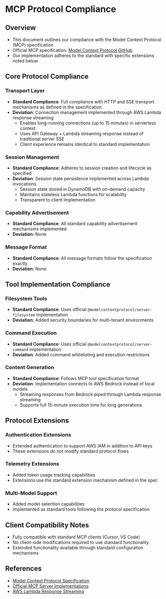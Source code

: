 # MCP Protocol Compliance

## Overview
- This document outlines our compliance with the Model Context Protocol (MCP) specification
- Official MCP specification: [Model Context Protocol GitHub](https://github.com/ModelContext/protocol)
- Our implementation adheres to the standard with specific extensions noted below

## Core Protocol Compliance

### Transport Layer
- **Standard Compliance**: Full compliance with HTTP and SSE transport mechanisms as defined in the specification
- **Deviation**: Connection management implemented through AWS Lambda response streaming
  - Enables long-running connections (up to 15 minutes) in serverless context
  - Uses API Gateway + Lambda streaming response instead of traditional server SSE
  - Client experience remains identical to standard implementation

### Session Management
- **Standard Compliance**: Adheres to session creation and lifecycle as specified
- **Deviation**: Session state persistence implemented across Lambda invocations
  - Session state stored in DynamoDB with on-demand capacity
  - Maintains stateless Lambda functions for scalability
  - Transparent to client implementation

### Capability Advertisement
- **Standard Compliance**: All standard capability advertisement mechanisms implemented
- **Deviation**: None

### Message Format
- **Standard Compliance**: All message formats follow the specification exactly
- **Deviation**: None

## Tool Implementation Compliance

### Filesystem Tools
- **Standard Compliance**: Uses official `@modelcontextprotocol/server-filesystem` implementation
- **Deviation**: Added security boundaries for multi-tenant environments

### Command Execution
- **Standard Compliance**: Uses official `@modelcontextprotocol/server-command` implementation
- **Deviation**: Added command whitelisting and execution restrictions

### Content Generation
- **Standard Compliance**: Follows MCP tool specification format
- **Deviation**: Implementation connects to AWS Bedrock instead of local models
  - Streaming responses from Bedrock piped through Lambda response streaming
  - Supports full 15-minute execution time for long generations

## Protocol Extensions

### Authentication Extensions
- Extended authentication to support AWS IAM in addition to API keys
- These extensions do not modify standard protocol flows

### Telemetry Extensions
- Added token usage tracking capabilities
- Extensions use the standard extension mechanism defined in the spec

### Multi-Model Support
- Added model selection capabilities
- Implemented as standard tools following the protocol specification

## Client Compatibility Notes

- Fully compatible with standard MCP clients (Cursor, VS Code)
- No client-side modifications required to use standard functionality
- Extended functionality available through standard configuration mechanisms

## References

- [Model Context Protocol Specification](https://github.com/ModelContext/protocol)
- [Official MCP Server Implementations](https://github.com/ModelContext)
- [AWS Lambda Response Streaming](https://docs.aws.amazon.com/lambda/latest/dg/configuration-response-streaming.html) 